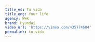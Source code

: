 ```yaml
---
title_es: Tu vida
title_eng: Your life
agency: W+K
brand: Hyundai
video_url: 'https://vimeo.com/435774684'
permalink: tu-vida
---
```


